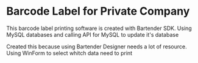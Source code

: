 # Barcode Label for Private Company

This barcode label printing software is created with Bartender SDK. Using MySQL databases and calling API for MySQL to update it's database

Created this because using Bartender Designer needs a lot of resource. Using WinForm to select whitch data need to print

